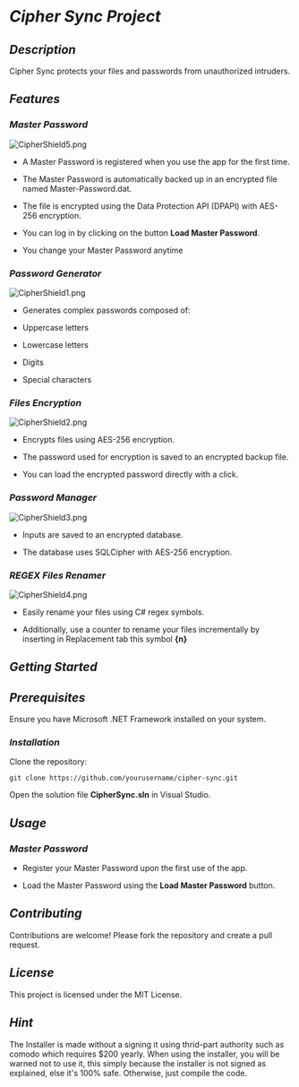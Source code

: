 # _Cipher Sync Project_

## _Description_
Cipher Sync protects your files and passwords from unauthorized intruders.

## _Features_

### _Master Password_

![CipherShield5.png](ttps://github.com/hamdi-bouasker/CipherSync/blob/master/CipherShield5.png)

- A Master Password is registered when you use the app for the first time.

- The Master Password is automatically backed up in an encrypted file named Master-Password.dat.

- The file is encrypted using the Data Protection API (DPAPI) with AES-256 encryption.

- You can log in by clicking on the button **Load Master Password**.

- You change your Master Password anytime

### _Password Generator_

![CipherShield1.png](ttps://github.com/hamdi-bouasker/CipherSync/blob/master/CipherShield1.png)

- Generates complex passwords composed of:

- Uppercase letters

- Lowercase letters

- Digits

- Special characters

### _Files Encryption_

![CipherShield2.png](ttps://github.com/hamdi-bouasker/CipherSync/blob/master/CipherShield2.png)

- Encrypts files using AES-256 encryption.

- The password used for encryption is saved to an encrypted backup file.

- You can load the encrypted password directly with a click.

### _Password Manager_

![CipherShield3.png](ttps://github.com/hamdi-bouasker/CipherSync/blob/master/CipherShield3.png)

- Inputs are saved to an encrypted database.

- The database uses SQLCipher with AES-256 encryption.

### _REGEX Files Renamer_

![CipherShield4.png](ttps://github.com/hamdi-bouasker/CipherSync/blob/master/CipherShield4.png)

- Easily rename your files using C# regex symbols.

- Additionally, use a counter to rename your files incrementally by inserting in Replacement tab this symbol **{n}**

## _Getting Started_

## _Prerequisites_

Ensure you have Microsoft .NET Framework installed on your system.

### _Installation_

Clone the repository:

```git clone https://github.com/yourusername/cipher-sync.git```

Open the solution file **CipherSync.sln** in Visual Studio.

## _Usage_

### _Master Password_

- Register your Master Password upon the first use of the app.

- Load the Master Password using the **Load Master Password** button.

## _Contributing_

Contributions are welcome! Please fork the repository and create a pull request.

## _License_
This project is licensed under the MIT License.

## _Hint_

The Installer is made without a signing it using thrid-part authority such as comodo which requires $200 yearly.
When using the installer, you will be warned not to use it, this simply because the installer is not signed as explained, else it's 100% safe.
Otherwise, just compile the code.
